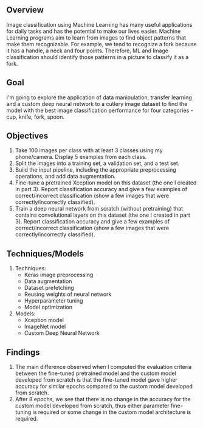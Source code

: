 ## Overview
Image classification using Machine Learning has many useful applications for daily tasks and has the potential to make our lives easier. Machine Learning programs aim to learn from images to find object patterns that make them recognizable. For example, we tend to recognize a fork because it has a handle, a neck and four points. Therefore, ML and Image classification should identify those patterns in a picture to classify it as a fork.

## Goal
I'm going to explore the application of data manipulation, transfer learning and a custom deep neural network to a cutlery image dataset to find the model with the best image classification performance for four categories - cup, knife, fork, spoon.

## Objectives
1. Take 100 images per class with at least 3 classes using my phone/camera. Display 5 examples from each class.
2. Split the images into a training set, a validation set, and a test set.
3. Build the input pipeline, including the appropriate preprocessing operations, and add data augmentation.
4. Fine-tune a pretrained Xception model on this dataset (the one I created in part 3). Report classification accuracy and give a few examples of correct/incorrect classification (show a few images that were correctly/incorrectly classified).
5. Train a deep neural network from scratch (without pretraining) that contains convolutional layers on this dataset (the one I created in part 3). Report classification accuracy and give a few examples of correct/incorrect classification (show a few images that were correctly/incorrectly classified).

## Techniques/Models
1. Techniques:
   - Keras image preprocessing
   - Data augmentation
   - Dataset prefetching
   - Reusing weights of neural network
   - Hyperparameter tuning
   - Model optimization
2. Models:
   - Xception model
   - ImageNet model
   - Custom Deep Neural Network
   
## Findings
1. The main difference observed when I computed the evaluation criteria between the fine-tuned pretrained model and the custom model developed from scratch is that the fine-tuned model gave higher accuracy for similar epochs compared to the custom model developed from scratch.
2. After 8 epochs, we see that there is no change in the accuracy for the custom model developed from scratch, thus either parameter fine-tuning is required or some change in the custom model architecture is required.
